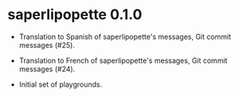 # saperlipopette 0.1.0

* Translation to Spanish of saperlipopette's messages, Git commit messages (#25).

* Translation to French of saperlipopette's messages, Git commit messages (#24).

* Initial set of playgrounds.
